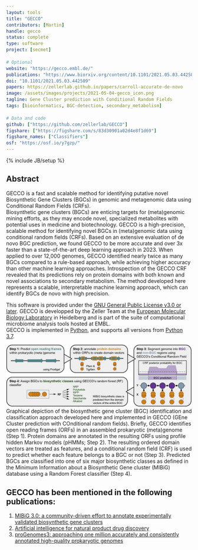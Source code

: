 ```yaml
---
layout: tools
title: "GECCO"
contributors: [Martin]
handle: gecco
status: complete
type: software
project: [secmet]

# Optional
website: "https://gecco.embl.de/"
publications: "https://www.biorxiv.org/content/10.1101/2021.05.03.442509v1"
doi: "10.1101/2021.05.03.442509"
papers: https://zellerlab.github.io/papers/carroll-accurate-de-novo
image: /assets/images/projects/2021-05-04-gecco_icon.png
tagline: Gene Cluster prediction with Conditional Random Fields
tags: [bioinformatics, BGC-detection, secondary_metabolism]

# Data and code
github: ["https://github.com/zellerlab/GECCO"]
figshare: ["https://figshare.com/s/83d30901a02d4e8f1d69"]
figshare_names: ["Classifiers"]
osf: "https://osf.io/y7gzp/"
---
```

{% include JB/setup %}



## Abstract
GECCO is a fast and scalable method for identifying putative novel Biosynthetic Gene Clusters (BGCs) in genomic and metagenomic data using Conditional Random Fields (CRFs).  
Biosynthetic gene clusters (BGCs) are enticing targets for (meta)genomic mining efforts, as they may encode novel, specialized metabolites with potential uses in medicine and biotechnology. GECCO is a high-precision, scalable method for identifying novel BGCs in (meta)genomic data using conditional random fields (CRFs). Based on an extensive evaluation of de novo BGC prediction, we found GECCO to be more accurate and over 3x faster than a state-of-the-art deep learning approach in 2023. When applied to over 12,000 genomes, GECCO identified nearly twice as many BGCs compared to a rule-based approach, while achieving higher accuracy than other machine learning approaches. Introspection of the GECCO CRF revealed that its predictions rely on protein domains with both known and novel associations to secondary metabolism. The method developed here represents a scalable, interpretable machine learning approach, which can identify BGCs de novo with high precision.  
  
This software is provided under the [GNU General Public License v3.0 or later](https://choosealicense.com/licenses/gpl-3.0/). GECCO is developped by the Zeller Team at the [European Molecular Biology Laboratory](https://www.embl.de/) in Heidelberg and is part of the suite of computational microbiome analysis tools hosted at EMBL.  
GECCO is implemented in [Python](https://www.python.org/), and supports all versions from [Python 3.7](https://endoflife.date/python).  

<img src="/assets/images/projects/202105-04-gecco-flow.jpg" alt="GECCO_flowchart.jpg" width="1000"/>
Graphical depiction of the biosynthetic gene cluster (BGC) identification and classification approach developed here and implemented in GECCO (GEne Cluster prediction with COnditional random fields). Briefly, GECCO identifies open reading frames (ORFs) in an assembled prokaryotic (meta)genome (Step 1). Protein domains are annotated in the resulting ORFs using profile hidden Markov models (pHMMs; Step 2). The resulting ordered domain vectors are treated as features, and a conditional random field (CRF) is used to predict whether each feature belongs to a BGC or not (Step 3). Predicted BGCs are classified into one of six major biosynthetic classes as defined in the Minimum Information about a Biosynthetic Gene cluster (MIBiG) database using a Random Forest classifier (Step 4).
  
## GECCO has been mentioned in the following publications:
1. [MIBiG 3.0: a community-driven effort to annotate experimentally validated biosynthetic gene clusters](https://academic.oup.com/nar/article/51/D1/D603/6833236)
2. [Artificial intelligence for natural product drug discovery](https://www.nature.com/articles/s41573-023-00774-7)
3. [proGenomes3: approaching one million accurately and consistently annotated high-quality prokaryotic genomes](https://academic.oup.com/nar/article/51/D1/D760/6835361)
